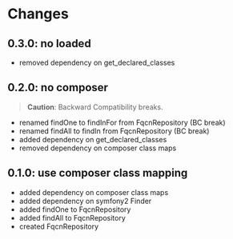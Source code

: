 # Changes

## 0.3.0: no loaded

* removed dependency on get_declared_classes

## 0.2.0: no composer

> **Caution**: Backward Compatibility breaks.

* renamed findOne to findInFor from FqcnRepository (BC break)
* renamed findAll to findIn from FqcnRepository (BC break)
* added dependency on get_declared_classes
* removed dependency on composer class maps

## 0.1.0: use composer class mapping

* added dependency on composer class maps
* added dependency on symfony2 Finder
* added findOne to FqcnRepository
* added findAll to FqcnRepository
* created FqcnRepository
